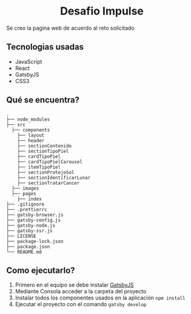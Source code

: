 <h1 align="center">
  Desafio Impulse
</h1>

Se creo la pagina web de acuerdo al reto solicitado

## Tecnologias usadas
* JavaScript
* React
* GatsbyJS
* CSS3

## Qué se encuentra?

    .
    ├── node_modules
    ├── src
      ├── components
        ├── layout
        ├── header
        ├── sectionContenido
        ├── sectionTipoPiel
        ├── cardTipoPiel
        ├── cardTipoPielCarousel
        ├── itemTipoPiel
        ├── sectionProtejoSol
        ├── sectionIdentificarLunar
        ├── sectionTratarCancer
      ├── images
      ├── pages
        ├── index
    ├── .gitignore
    ├── .prettierrc
    ├── gatsby-browser.js
    ├── gatsby-config.js
    ├── gatsby-node.js
    ├── gatsby-ssr.js
    ├── LICENSE
    ├── package-lock.json
    ├── package.json
    └── README.md


## Como ejecutarlo?
1. Primero en el equipo se debe instalar [GatsbyJS](https://www.gatsbyjs.org/docs/quick-start/)
2. Mediante Consola acceder a la carpeta del proyecto
3. Instalar todos los componentes usados en la aplicación
```npm install```
4. Ejecutar el proyecto con el comando 
```gatsby develop```
